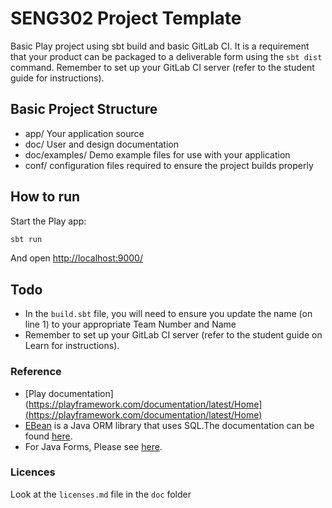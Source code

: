 # SENG302 Project Template
Basic Play project using sbt build and basic GitLab CI.
It is a requirement that your product can be packaged to a deliverable form using the `sbt dist` command.
Remember to set up your GitLab CI server (refer to the student guide for instructions).

## Basic Project Structure
* app/ Your application source
* doc/ User and design documentation
* doc/examples/ Demo example files for use with your application
* conf/ configuration files required to ensure the project builds properly

## How to run
Start the Play app:
```bash
sbt run
```
And open <http://localhost:9000/>

## Todo
* In the `build.sbt` file, you will need to ensure you update the name (on line 1) to your appropriate Team Number and Name
* Remember to set up your GitLab CI server (refer to the student guide on Learn for instructions).

### Reference
* [Play documentation](https://playframework.com/documentation/latest/Home](https://playframework.com/documentation/latest/Home)
* [EBean](https://www.playframework.com/documentation/latest/JavaEbean) is a Java ORM library that uses SQL.The documentation can be found [here](https://ebean-orm.github.io/).
* For Java Forms, Please see [here](<https://playframework.com/documentation/latest/JavaForms>).

### Licences

Look at the `licenses.md` file in the `doc` folder